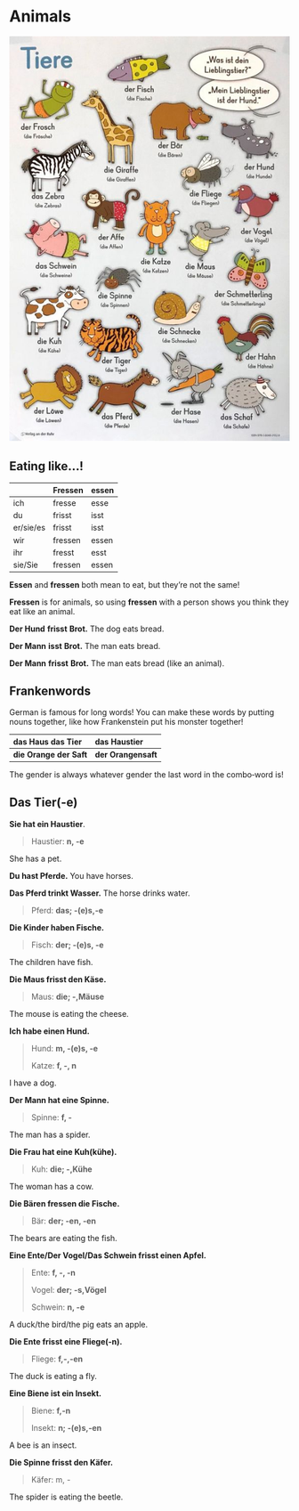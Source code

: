 # Animals

![](../../.gitbook/assets/de_s_animals.jpg)

## **Eating like…!**

|  | Fressen | essen |
| :--- | :--- | :--- |
| ich | fresse | esse |
| du | frisst | isst |
| er/sie/es | frisst | isst |
| wir | fressen | essen |
| ihr | fresst | esst |
| sie/Sie | fressen | essen |

**Essen** and **fressen** both mean to eat, but they’re not the same!

**Fressen** is for animals, so using **fressen** with a person shows you think they eat like an animal.

**Der Hund** **frisst** **Brot.** The dog eats bread.

**Der Mann** **isst** **Brot.** The man eats bread.

**Der Mann** **frisst** **Brot.** The man eats bread \(like an animal\).

## **Frankenwords**

German is famous for long words! You can make these words by putting nouns together, like how Frankenstein put his monster together!

| **das Haus** **das Tier** | **das Haustier** |
| :--- | :--- |
| **die Orange** **der Saft** | **der Orangensaft** |

The gender is always whatever gender the last word in the combo‑word is!

## Das Tier\(-e\)

**Sie hat ein Haustier**.

> Haustier: **n, -e**

She has a pet.

**Du hast Pferde.** You have horses.

**Das Pferd trinkt Wasser.** The horse drinks water.

> Pferd: **das; -\(e\)s,-e**

**Die Kinder haben Fische.**

> Fisch: **der; -\(e\)s, -e**

The children have fish.

**Die Maus frisst den Käse.**

> Maus: **die; -,Mäuse**

The mouse is eating the cheese.

**Ich habe einen Hund.**

> Hund: **m, -\(e\)s, -e**
>
> Katze: **f, -, n**

I have a dog.

**Der Mann hat eine Spinne.**

> Spinne: **f, -**

The man has a spider.

**Die Frau hat eine Kuh\(kühe\).**

> Kuh: **die; -,Kühe**

The woman has a cow.

**Die Bären fressen die Fische.**

> Bär: **der; -en, -en**

The bears are eating the fish.

**Eine Ente/Der Vogel/Das Schwein frisst einen Apfel.**

> Ente: **f, -, -n**
>
> Vogel: **der; -s,Vögel**
>
> Schwein: **n, -e**

A duck/the bird/the pig eats an apple.

**Die Ente frisst eine Fliege\(-n\).**

> Fliege: **f,-,-en**

The duck is eating a fly.

**Eine Biene ist ein Insekt.**

> Biene: **f,-n**
>
> Insekt: **n; -\(e\)s,-en**

A bee is an insect.

**Die Spinne frisst den Käfer.**

> Käfer: m, -

The spider is eating the beetle.

